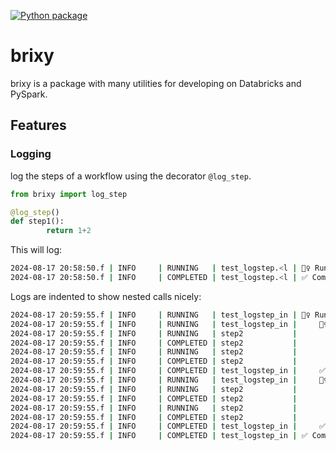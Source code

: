 [![Python package](https://github.com/egde/brixy/actions/workflows/python-package.yml/badge.svg)](https://github.com/egde/brixy/actions/workflows/python-package.yml)

# brixy

brixy is a package with many utilities for developing on Databricks and PySpark.

## Features

### Logging
log the steps of a workflow using the decorator `@log_step`.

```py
from brixy import log_step

@log_step()
def step1():
        return 1+2
```

This will log:
```sh
2024-08-17 20:58:50.f | INFO     | RUNNING   | test_logstep.<l | 🏃‍♀️ Running step1
2024-08-17 20:58:50.f | INFO     | COMPLETED | test_logstep.<l | ✅ Completed running step1
```

Logs are indented to show nested calls nicely:
```sh
2024-08-17 20:59:55.f | INFO     | RUNNING   | test_logstep_in | 🏃‍♀️ Running step_a
2024-08-17 20:59:55.f | INFO     | RUNNING   | test_logstep_in |     🏃‍♀️ Running step1
2024-08-17 20:59:55.f | INFO     | RUNNING   | step2           |         🏃‍♀️ Running step2
2024-08-17 20:59:55.f | INFO     | COMPLETED | step2           |         ✅ Completed running step2
2024-08-17 20:59:55.f | INFO     | RUNNING   | step2           |         🏃‍♀️ Running step2
2024-08-17 20:59:55.f | INFO     | COMPLETED | step2           |         ✅ Completed running step2
2024-08-17 20:59:55.f | INFO     | COMPLETED | test_logstep_in |     ✅ Completed running step1
2024-08-17 20:59:55.f | INFO     | RUNNING   | test_logstep_in |     🏃‍♀️ Running step1
2024-08-17 20:59:55.f | INFO     | RUNNING   | step2           |         🏃‍♀️ Running step2
2024-08-17 20:59:55.f | INFO     | COMPLETED | step2           |         ✅ Completed running step2
2024-08-17 20:59:55.f | INFO     | RUNNING   | step2           |         🏃‍♀️ Running step2
2024-08-17 20:59:55.f | INFO     | COMPLETED | step2           |         ✅ Completed running step2
2024-08-17 20:59:55.f | INFO     | COMPLETED | test_logstep_in |     ✅ Completed running step1
2024-08-17 20:59:55.f | INFO     | COMPLETED | test_logstep_in | ✅ Completed running step_a
```


